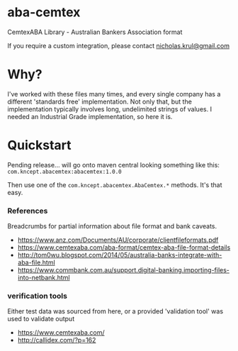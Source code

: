 # aba-cemtex
CemtexABA Library - Australian Bankers Association format

If you require a custom integration, please contact nicholas.krul@gmail.com

# Why?
I've worked with these files many times, and every single company has a different 'standards free' implementation.
Not only that, but the implementation typically involves long, undelimited strings of values.
I needed an Industrial Grade implementation, so here it is.

# Quickstart
Pending release... will go onto maven central looking something like this:
    `com.kncept.abacemtex:abacemtex:1.0.0`

Then use one of the `com.kncept.abacemtex.AbaCemtex.*` methods. It's that easy.

### References
Breadcrumbs for partial information about file format and bank caveats.
* https://www.anz.com/Documents/AU/corporate/clientfileformats.pdf
* https://www.cemtexaba.com/aba-format/cemtex-aba-file-format-details
* http://tom0wu.blogspot.com/2014/05/australia-banks-integrate-with-aba-file.html
* https://www.commbank.com.au/support.digital-banking.importing-files-into-netbank.html

### verification tools
Either test data was sourced from here, or a provided 'validation tool' was used to validate output
* https://www.cemtexaba.com/
* http://callidex.com/?p=162
